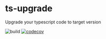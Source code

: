 # ts-upgrade
Upgrade your typescript code to target version  

![build](https://github.com/HearTao/ts-upgrade/workflows/Build/badge.svg)
[![codecov](https://codecov.io/gh/HearTao/ts-upgrade/branch/master/graph/badge.svg)](https://codecov.io/gh/HearTao/ts-upgrade)
